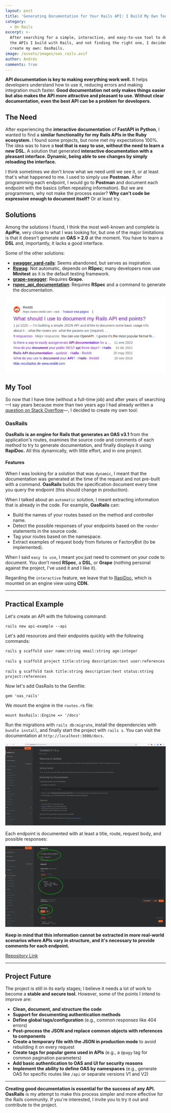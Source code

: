 ```yaml
---
layout: post
title: 'Generating Documentation for Your Rails API: I Build My Own Tool.'
category:
  - On Rails
excerpt: >-
  After searching for a simple, interactive, and easy-to-use tool to document
  the APIs I build with Rails, and not finding the right one, I decided to
  create my own: OasRails.
image: /assets/images/oas_rails.avif
author: Andrés
comments: true
---
```

**API documentation is key to making everything work well.** It helps developers understand how to use it, reducing errors and making integration much faster. **Good documentation not only makes things easier but also makes the API more attractive and pleasant to use. Without clear documentation, even the best API can be a problem for developers.**

## **The Need**

After experiencing the **interactive documentation** of **FastAPI in Python**, I wanted to find a **similar functionality for my Rails APIs in the Ruby ecosystem.** I found some projects, but none met my expectations 100%. The idea was to have a **tool that is easy to use, without the need to learn a new DSL.** A solution that generated **interactive documentation with a pleasant interface. Dynamic, being able to see changes by simply reloading the interface.**

I think sometimes we don't know what we need until we see it, or at least that's what happened to me. I used to simply use **Postman.** After programming each endpoint, I would go to **Postman** and document each endpoint with the basics (often repeating information). But we are programmers, why not make the process easier? **Why can't code be expressive enough to document itself?** Or at least try.

## **Solutions**

Among the solutions I found, I think the most well-known and complete is **ApiPie**, very close to what I was looking for, but one of the major limitations is that it doesn't generate an **OAS > 2.0** at the moment. You have to learn a **DSL** and, importantly, it lacks a good interface.

Some of the other solutions:

- **[swagger_yard-rails](https://github.com/livingsocial/swagger_yard-rails)**: Seems abandoned, but serves as inspiration.
- **[Rswag](https://github.com/rswag/rswag)**: Not automatic, depends on **RSpec;** many developers now use **Minitest** as it is the default testing framework.
- **[grape-swagger](https://github.com/ruby-grape/grape-swagger)**: Requires **Grape.**
- **[rspec_api_documentation](https://github.com/zipmark/rspec_api_documentation)**: Requires **RSpec** and a command to generate the documentation.

![](/assets/images/reddit-api-doc.png)

## **My Tool**

So now that I have time (without a full-time job) and after years of searching —I say years because more than two years ago I had already written a [question on Stack Overflow](https://stackoverflow.com/questions/71947018/is-there-a-way-to-generate-an-interactive-documentation-for-rails-apis)—, I decided to create my own tool:

### **OasRails**

**OasRails is an engine for Rails that generates an OAS v3.1** from the application's routes, examines the source code and comments of each method to try to generate documentation, and finally displays it using **RapiDoc.** All this dynamically, with little effort, and in one project.

#### **Features**

When I was looking for a solution that was `dynamic`, I meant that the documentation was generated at the time of the request and not pre-built with a command. **OasRails** builds the specification document every time you query the endpoint (this should change in production).

When I talked about an `automatic` solution, I meant extracting information that is already in the code. For example, **OasRails** can:

- Build the names of your routes based on the method and controller name.
- Detect the possible responses of your endpoints based on the `render` statements in the source code.
- Tag your routes based on the namespace.
- Extract examples of request body from fixtures or FactoryBot (to be implemented).

When I said `easy to use`, I meant you just need to comment on your code to document. You don't need **RSpec**, a **DSL**, or **Grape** (nothing personal against the project, I've used it and I like it).

Regarding the `interactive` feature, we leave that to [RapiDoc](https://rapidocweb.com/), which is mounted on an engine view using **CDN.**

---

## **Practical Example**

Let's create an API with the following command:

```
rails new api-example --api
```

Let's add resources and their endpoints quickly with the following commands:

```
rails g scaffold user name:string email:string age:integer

rails g scaffold project title:string description:text user:references

rails g scaffold task title:string description:text status:string project:references
```

Now let's add OasRails to the Gemfile:

```
gem 'oas_rails'
```

We mount the engine in the `routes.rb` file:

```
mount OasRails::Engine => '/docs'
```

Run the migrations with `rails db:migrate`, install the dependencies with `bundle install`, and finally start the project with `rails s`. You can visit the documentation at `http://localhost:3000/docs`.

![](/assets/images/api-example-docs.png)

Each endpoint is documented with at least a title, route, request body, and possible responses:

![](/assets/images/api-example-doc-endpoint.png)

**Keep in mind that this information cannot be extracted in more real-world scenarios where APIs vary in structure, and it's necessary to provide comments for each endpoint.**

[Repository Link](https://github.com/a-chacon/api-example)

---

## **Project Future**

The project is still in its early stages; I believe it needs a lot of work to become a **stable and secure tool.** However, some of the points I intend to improve are:

- **Clean, document, and structure the code**
- **Support for documenting authentication methods**
- **Define global tags/configuration** (e.g., common responses like 404 errors)
- **Post-process the JSON and replace common objects with references to components**
- **Create a temporary file with the JSON in production mode** to avoid rebuilding it on every request
- **Create tags for popular gems used in APIs** (e.g., a `@pagy` tag for common pagination parameters)
- **Add basic authentication to OAS and UI for security reasons**
- **Implement the ability to define OAS by namespaces** (e.g., generate OAS for specific routes like `/api` or separate versions V1 and V2)

---

**Creating good documentation is essential for the success of any API.** **OasRails** is my attempt to make this process simpler and more effective for the Rails community. If you're interested, I invite you to try it out and contribute to the project.

